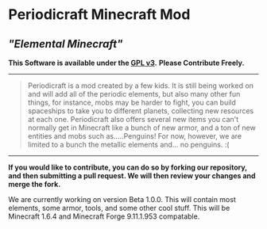 Periodicraft Minecraft Mod
==========================

## _**"Elemental Minecraft"**_

**This Software is available under the [GPL v3](http://www.gnu.org/licenses/gpl.html).**
**Please Contribute Freely.**

***

>Periodicraft is a mod created by a few kids. It is still being worked on and will add all of the periodic elements, but also many other fun things, for instance, mobs may be harder to fight, you can build spaceships to take you to different planets, collecting new resources at each one.
>Periodicraft also offers several new items you can't normally get in Minecraft like a bunch of new armor, and a ton of new entities and mobs such as.....Penguins! For now, however, we are limited to a bunch the metallic elements and… no penguins. :( 

***

**If you would like to contribute, you can do so by forking our repository, and then submitting a pull request. We will then review your changes and merge the fork.**

We are currently working on version Beta 1.0.0. This will contain most elements, some armor, tools, and some other cool stuff. This will be Minecraft 1.6.4 and Minecraft Forge 9.11.1.953 compatable.
